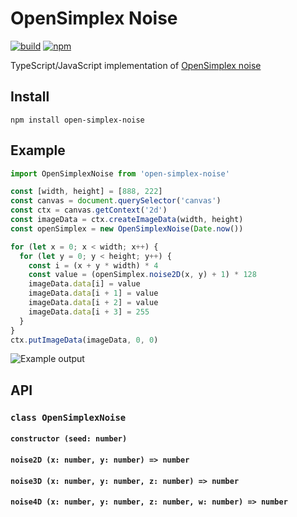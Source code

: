 # OpenSimplex Noise

[![build](https://img.shields.io/travis/joshforisha/open-simplex-noise-js.svg)](https://travis-ci.org/joshforisha/open-simplex-noise-js)
[![npm](https://img.shields.io/npm/v/open-simplex-noise.svg)](https://www.npmjs.com/package/open-simplex-noise)

TypeScript/JavaScript implementation of [OpenSimplex noise](https://en.wikipedia.org/wiki/OpenSimplex_noise)

## Install

    npm install open-simplex-noise

## Example

```javascript
import OpenSimplexNoise from 'open-simplex-noise'

const [width, height] = [888, 222]
const canvas = document.querySelector('canvas')
const ctx = canvas.getContext('2d')
const imageData = ctx.createImageData(width, height)
const openSimplex = new OpenSimplexNoise(Date.now())

for (let x = 0; x < width; x++) {
  for (let y = 0; y < height; y++) {
    const i = (x + y * width) * 4
    const value = (openSimplex.noise2D(x, y) + 1) * 128
    imageData.data[i] = value
    imageData.data[i + 1] = value
    imageData.data[i + 2] = value
    imageData.data[i + 3] = 255
  }
}
ctx.putImageData(imageData, 0, 0)
```

![Example output](https://github.com/joshforisha/open-simplex-noise-js/blob/master/images/example.png?raw=true)

## API

### `class OpenSimplexNoise`

#### `constructor (seed: number)`

#### `noise2D (x: number, y: number) => number`

#### `noise3D (x: number, y: number, z: number) => number`

#### `noise4D (x: number, y: number, z: number, w: number) => number`
